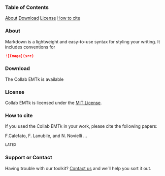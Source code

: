 ### Table of Contents

[About](#about)
[Download](#download)
[License](#license)
[How to cite](#how-to-cite)

### About 

Markdown is a lightweight and easy-to-use syntax for styling your writing. It includes conventions for

```markdown
![Image](src)
```

### Download

The Collab EMTk is available 

### License

Collab EMTk is licensed under the [MIT License](https://github.com/collab-uniba/emtk/blob/master/LICENSE).

### How to cite

If you used the Collab EMTk in your work, please cite the following papers:

F.Calefato, F. Lanubile, and N. Novielli ...
```latex
LATEX
```

### Support or Contact

Having trouble with our toolkit? [Contact us](https://collab.di.unibait/members) and we’ll help you sort it out.
